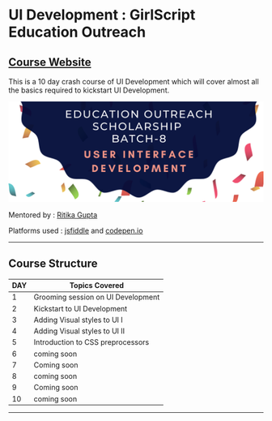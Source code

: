 # UI Development : GirlScript Education Outreach

## [Course Website](https://ribtas007.github.io/GS-EOP-UI-Development/ )

This is a 10 day crash course of UI Development which will cover almost all the basics required to kickstart UI Development.

![logo](logo.png)

Mentored by : [Ritika Gupta](https://www.linkedin.com/in/gritika1906/)

Platforms used : [jsfiddle](https://jsfiddle.net/) and [codepen.io](https://codepen.io/collection/AQPkmq )

***

## Course Structure

DAY | Topics Covered 
--- | --- 
1 | Grooming session on UI Development
2 | Kickstart to UI Development
3 | Adding Visual styles to UI I 
4 | Adding Visual styles to UI II
5 | Introduction to CSS preprocessors
6 | coming soon 
7 | Coming soon 
8 | coming soon 
9 | Coming soon 
10 | coming soon 

***


